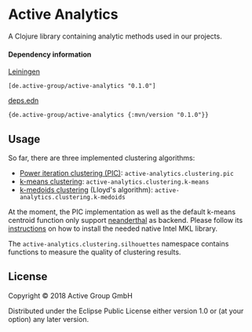 # Active Analytics

A Clojure library containing analytic methods used in our projects. 

#### Dependency information

[Leiningen](https://github.com/technomancy/leiningen/)

    [de.active-group/active-analytics "0.1.0"]

[deps.edn](https://clojure.org/guides/deps_and_cli)

    {de.active-group/active-analytics {:mvn/version "0.1.0"}}

## Usage

So far, there are three implemented clustering algorithms:

- [Power iteration clustering (PIC)](http://www.cs.cmu.edu/~frank/papers/icml2010-pic-final.pdf): `active-analytics.clustering.pic`
- [k-means clustering](https://en.wikipedia.org/wiki/K-means_clustering): `active-analytics.clustering.k-means`
- [k-medoids clustering](https://en.wikipedia.org/wiki/K-medoids) (Lloyd's algorithm): `active-analytics.clustering.k-medoids`

At the moment, the PIC implementation as well as the default k-means
centroid function only support [neanderthal](https://neanderthal.uncomplicate.org/)
as backend. Please follow its [instructions](https://neanderthal.uncomplicate.org/articles/getting_started.html#the-native-library-used-by-neanderthals-native-engine) 
on how to install the needed native Intel MKL library.

The `active-analytics.clustering.silhouettes` namespace contains functions to
measure the quality of clustering results.

## License

Copyright © 2018 Active Group GmbH

Distributed under the Eclipse Public License either version 1.0 or (at
your option) any later version.
